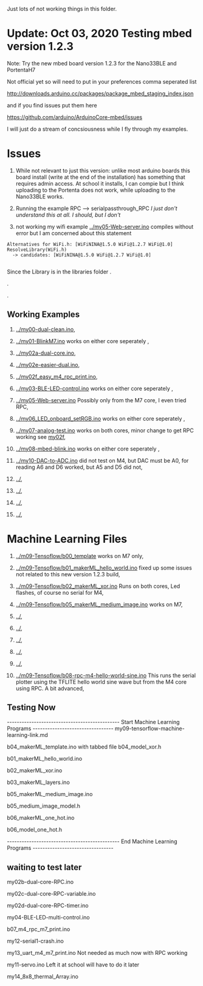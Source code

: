 Just lots of not working things in this folder.

# Update: Oct 03, 2020 Testing mbed version 1.2.3


Note: Try the new mbed board version 1.2.3 for the Nano33BLE and PortentaH7

Not official yet so will need to put in your preferences comma seperated list 

http://downloads.arduino.cc/packages/package_mbed_staging_index.json

and if you find issues put them here

https://github.com/arduino/ArduinoCore-mbed/issues


I will just do a stream of concsiousness while I fly through my examples.

# Issues

1. While not relevant to just this version: unlike most arduino boards this board install (write at the end of the installation) has something that requires admin access. At school it installs, I can compie but I think uploading to the Portenta does not work, while uploading to the Nano33BLE works.

2. Running the example RPC --> serialpassthrough_RPC     *I just don't understand this at all. I should, but I don't*

3. not working my wifi example [../my05-Web-server.ino](../my05-Web-server.ino)
compiles without error but I am concerned about this statement

```
Alternatives for WiFi.h: [WiFiNINA@1.5.0 WiFi@1.2.7 WiFi@1.0]
ResolveLibrary(WiFi.h)
  -> candidates: [WiFiNINA@1.5.0 WiFi@1.2.7 WiFi@1.0]


```

Since the Library is in the libraries folder
.


.



.






## Working Examples
1. [../my00-dual-clean.ino](../my00-dual-clean.ino),  
1. [../my01-BlinkM7.ino](../my01-BlinkM7.ino) works on either core seperately ,  
1. [../my02a-dual-core.ino](../my02a-dual-core.ino),  
1. [../my02e-easier-dual.ino](../my02e-easier-dual.ino),  
1. [../my02f_easy_m4_rpc_print.ino](../my02f_easy_m4_rpc_print.ino),   


1. [../my03-BLE-LED-control.ino](../my03-BLE-LED-control.ino)  works on either core seperately ,  
1. [../my05-Web-server.ino](../my05-Web-server.ino) Possibly only from the M7 core, I even tried RPC,  
1. [../my06_LED_onboard_setRGB.ino](../my06_LED_onboard_setRGB.ino) works on either core seperately ,   
1. [../my07-analog-test.ino](../my07-analog-test.ino) works on both cores, minor change to get RPC working see [my02f](../my02f_easy_m4_rpc_print.ino),   
1. [../my08-mbed-blink.ino](../my08-mbed-blink.ino)  works on either core seperately , 


1. [../my10-DAC-to-ADC.ino](../my10-DAC-to-ADC.ino) did not test on M4, but DAC must be A0, for reading A6 and D6 worked, but A5 and D5 did not,   
1. [../](../),   
1. [../](../),   
1. [../](../),   
1. [../](../),  


# Machine Learning Files


1. [../m09-Tensoflow/b00_template](../m09-Tensoflow/b00_template) works on M7 only,   
1. [../m09-Tensoflow/b01_makerML_hello_world.ino](../m09-Tensoflow/b01_makerML_hello_world.ino) fixed up some issues not related to this new version 1.2.3 build,   
1. [../m09-Tensoflow/b02_makerML_xor.ino](../m09-Tensoflow/b02_makerML_xor.ino) Runs on both cores, Led flashes, of course no serial for M4,   
1. [../m09-Tensoflow/b05_makerML_medium_image.ino](../m09-Tensoflow/b05_makerML_medium_image.ino) works on M7,   
1. [../](../),  


1. [../](../),   
1. [../](../),   
1. [../](../),   
1. [../](../),   
1. [../m09-Tensoflow/b08-rpc-m4-hello-world-sine.ino](../m09-Tensoflow/b08-rpc-m4-hello-world-sine.ino) This runs the serial plotter using the TFLITE hello world sine wave but from the M4 core using RPC. A bit advanced,  






## Testing Now





---------------------------------------------- Start Machine Learning Programs ---------------------------------
my09-tensorflow-machine-learning-link.md

b04_makerML_template.ino with  tabbed file b04_model_xor.h

b01_makerML_hello_world.ino

b02_makerML_xor.ino

b03_makerML_layers.ino

b05_makerML_medium_image.ino

b05_medium_image_model.h

b06_makerML_one_hot.ino

b06_model_one_hot.h



---------------------------------------------- End Machine Learning Programs ---------------------------------


















## waiting to test later

my02b-dual-core-RPC.ino

my02c-dual-core-RPC-variable.ino

my02d-dual-core-RPC-timer.ino

my04-BLE-LED-multi-control.ino

b07_m4_rpc_m7_print.ino

my12-serial1-crash.ino

my13_uart_m4_m7_print.ino   Not needed as much now with RPC working

my11-servo.ino     Left it at school will have to do it later

my14_8x8_thermal_Array.ino



